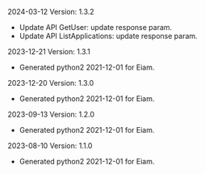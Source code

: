 2024-03-12 Version: 1.3.2
- Update API GetUser: update response param.
- Update API ListApplications: update response param.


2023-12-21 Version: 1.3.1
- Generated python2 2021-12-01 for Eiam.

2023-12-20 Version: 1.3.0
- Generated python2 2021-12-01 for Eiam.

2023-09-13 Version: 1.2.0
- Generated python2 2021-12-01 for Eiam.

2023-08-10 Version: 1.1.0
- Generated python2 2021-12-01 for Eiam.

